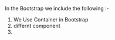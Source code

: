 In the Bootstrap we include the following :-

1. We Use Container in Bootstrap
2. differnt component
3. 